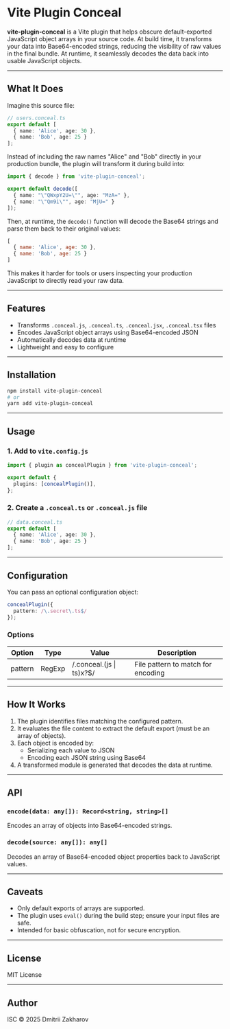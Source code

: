 # Vite Plugin Conceal

**vite-plugin-conceal** is a Vite plugin that helps obscure default-exported JavaScript object arrays in your source code. At build time, it transforms your data into Base64-encoded strings, reducing the visibility of raw values in the final bundle. At runtime, it seamlessly decodes the data back into usable JavaScript objects.

---

## What It Does

Imagine this source file:

```ts
// users.conceal.ts
export default [
  { name: 'Alice', age: 30 },
  { name: 'Bob', age: 25 }
];
```

Instead of including the raw names "Alice" and "Bob" directly in your production bundle, the plugin will transform it during build into:

```ts
import { decode } from 'vite-plugin-conceal';

export default decode([
  { name: "\"QWxpY2U=\"", age: "MzA=" },
  { name: "\"Qm9i\"", age: "MjU=" }
]);
```

Then, at runtime, the `decode()` function will decode the Base64 strings and parse them back to their original values:

```js
[
  { name: 'Alice', age: 30 },
  { name: 'Bob', age: 25 }
]
```

This makes it harder for tools or users inspecting your production JavaScript to directly read your raw data.

---

## Features

- Transforms `.conceal.js`, `.conceal.ts`, `.conceal.jsx`, `.conceal.tsx` files
- Encodes JavaScript object arrays using Base64-encoded JSON
- Automatically decodes data at runtime
- Lightweight and easy to configure

---

## Installation

```bash
npm install vite-plugin-conceal
# or
yarn add vite-plugin-conceal
```

---

## Usage

### 1. Add to `vite.config.js`

```ts
import { plugin as concealPlugin } from 'vite-plugin-conceal';

export default {
  plugins: [concealPlugin()],
};
```

### 2. Create a `.conceal.ts` or `.conceal.js` file

```ts
// data.conceal.ts
export default [
  { name: 'Alice', age: 30 },
  { name: 'Bob', age: 25 }
];
```

---

## Configuration

You can pass an optional configuration object:

```ts
concealPlugin({
  pattern: /\.secret\.ts$/
});
```

### Options

| Option  | Type   | Value                     | Description |
| ------- | ------ |---------------------------| ----------- |
| pattern | RegExp | /.conceal.(js \| ts)x?\$/ | File pattern to match for encoding |

---

## How It Works

1. The plugin identifies files matching the configured pattern.
2. It evaluates the file content to extract the default export (must be an array of objects).
3. Each object is encoded by:
   - Serializing each value to JSON
   - Encoding each JSON string using Base64
4. A transformed module is generated that decodes the data at runtime.

---

## API

### `encode(data: any[]): Record<string, string>[]`

Encodes an array of objects into Base64-encoded strings.

### `decode(source: any[]): any[]`

Decodes an array of Base64-encoded object properties back to JavaScript values.

---

## Caveats

- Only default exports of arrays are supported.
- The plugin uses `eval()` during the build step; ensure your input files are safe.
- Intended for basic obfuscation, not for secure encryption.

---

## License

MIT License

---

## Author

ISC © 2025 Dmitrii Zakharov

